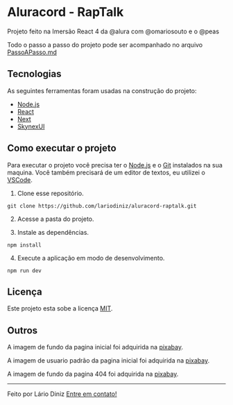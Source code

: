 # Aluracord - RapTalk

Projeto feito na Imersão React 4 da @alura com @omariosouto e o @peas

Todo o passo a passo do projeto pode ser acompanhado no arquivo [PassoAPasso.md](/PassoAPasso.md)

## Tecnologias

As seguintes ferramentas foram usadas na construção do projeto:

- [Node.js](https://nodejs.dev)
- [React](https://pt-br.reactjs.org)
- [Next](https://nextjs.org)
- [SkynexUI](https://skynexui.dev)

## Como executar o projeto

Para executar o projeto você precisa ter o [Node.js](https://nodejs.dev) e o [Git](https://git-scm.com) instalados na sua maquina. Você também precisará de um editor de textos, eu utilizei o [VSCode](https://code.visualstudio.com).

1. Clone esse repositório.

```
git clone https://github.com/lariodiniz/aluracord-raptalk.git
```

2. Acesse a pasta do projeto.

3. Instale as dependências.

```
npm install
```

4. Execute a aplicação em modo de desenvolvimento.

```
npm run dev
```

## Licença

Este projeto esta sobe a licença [MIT](/LICENSE).

## Outros

A imagem de fundo da pagina inicial foi adquirida na [pixabay](https://pixabay.com).

A imagem de usuario padrão da pagina inicial foi adquirida na [pixabay](https://pixabay.com).

A imagem de fundo da pagina 404 foi adquirida na [pixabay](https://pixabay.com).

---

Feito por Lário Diniz [Entre em contato!](https://www.linkedin.com/in/lariodiniz/)
